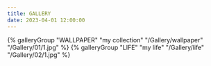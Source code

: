 ```yaml
---
title: GALLERY
date: 2023-04-01 12:00:00
---
```

<div class="gallery-group-main">
{% galleryGroup "WALLPAPER" "my collection" "/Gallery/wallpaper" "/Gallery/01/1.jpg" %}
{% galleryGroup "LIFE" "my life" "/Gallery/life" "/Gallery/02/1.jpg" %}
</div>